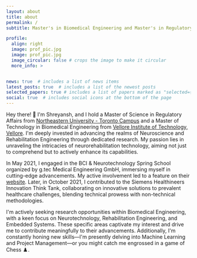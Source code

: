```yaml
---
layout: about
title: about
permalink: /
subtitle: Master's in Biomedical Engineering and Master's in Regulatory Affairs.

profile:
  align: right
  image: prof_pic.jpg
  image: prof_pic.jpg
  image_circular: false # crops the image to make it circular
  more_info: >


news: true  # includes a list of news items
latest_posts: true  # includes a list of the newest posts
selected_papers: true # includes a list of papers marked as "selected={true}"
social: true  # includes social icons at the bottom of the page
---
```


Hey there! 👋 I'm Shreyansh, and I hold a Master of Science in Regulatory Affairs from <a href='https://cps.northeastern.edu/program/master-of-science-in-regulatory-affairs-toronto/'>Northeastern University - Toronto Campus</a> and a Master of Technology in Biomedical Engineering from <a href='https://vit.ac.in/schools/school-of-electronics-engineering'>Vellore Institute of Technology, Vellore</a>. I'm deeply invested in advancing the realms of Neuroscience and Rehabilitation Engineering through dedicated research. My passion lies in unraveling the intricacies of neurorehabilitation technology, aiming not just to comprehend but to actively enhance its capabilities.

In May 2021, I engaged in the BCI & Neurotechnology Spring School organized by g.tec Medical Engineering GmbH, immersing myself in cutting-edge advancements. My active involvement led to a feature on their <a href='https://www.gtec.at/quote/shreyansh-sheth/'>website</a>. Later, in October 2021, I contributed to the Siemens Healthineers Innovation Think Tank, collaborating on innovative solutions to prevalent healthcare challenges, blending technical prowess with non-technical methodologies.

I'm actively seeking research opportunities within Biomedical Engineering, with a keen focus on Neurotechnology, Rehabilitation Engineering, and Embedded Systems. These specific areas captivate my interest and drive me to contribute meaningfully to their advancements. Additionally, I'm constantly honing new skills—I'm presently delving into Machine Learning and Project Management—or you might catch me engrossed in a game of Chess ♟️.
